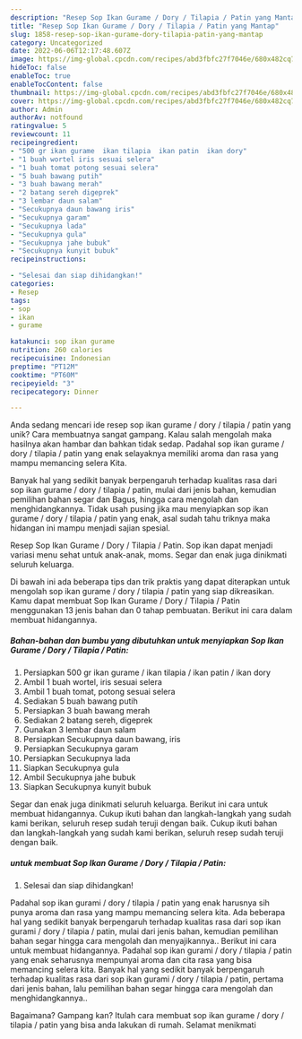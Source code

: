 ```yaml
---
description: "Resep Sop Ikan Gurame / Dory / Tilapia / Patin yang Mantap"
title: "Resep Sop Ikan Gurame / Dory / Tilapia / Patin yang Mantap"
slug: 1858-resep-sop-ikan-gurame-dory-tilapia-patin-yang-mantap
category: Uncategorized
date: 2022-06-06T12:17:48.607Z
image: https://img-global.cpcdn.com/recipes/abd3fbfc27f7046e/680x482cq70/sop-ikan-gurame-dory-tilapia-patin-foto-resep-utama.jpg
hideToc: false
enableToc: true
enableTocContent: false
thumbnail: https://img-global.cpcdn.com/recipes/abd3fbfc27f7046e/680x482cq70/sop-ikan-gurame-dory-tilapia-patin-foto-resep-utama.jpg
cover: https://img-global.cpcdn.com/recipes/abd3fbfc27f7046e/680x482cq70/sop-ikan-gurame-dory-tilapia-patin-foto-resep-utama.jpg
author: Admin
authorAv: notfound
ratingvalue: 5
reviewcount: 11
recipeingredient:
- "500 gr ikan gurame  ikan tilapia  ikan patin  ikan dory"
- "1 buah wortel iris sesuai selera"
- "1 buah tomat potong sesuai selera"
- "5 buah bawang putih"
- "3 buah bawang merah"
- "2 batang sereh digeprek"
- "3 lembar daun salam"
- "Secukupnya daun bawang iris"
- "Secukupnya garam"
- "Secukupnya lada"
- "Secukupnya gula"
- "Secukupnya jahe bubuk"
- "Secukupnya kunyit bubuk"
recipeinstructions:

- "Selesai dan siap dihidangkan!"
categories:
- Resep
tags:
- sop
- ikan
- gurame

katakunci: sop ikan gurame 
nutrition: 260 calories
recipecuisine: Indonesian
preptime: "PT12M"
cooktime: "PT60M"
recipeyield: "3"
recipecategory: Dinner

---
```





Anda sedang mencari ide resep sop ikan gurame / dory / tilapia / patin yang unik? Cara membuatnya sangat gampang. Kalau salah mengolah maka hasilnya akan hambar dan bahkan tidak sedap. Padahal sop ikan gurame / dory / tilapia / patin yang enak selayaknya memiliki aroma dan rasa yang mampu memancing selera Kita.





Banyak hal yang sedikit banyak berpengaruh terhadap kualitas rasa dari sop ikan gurame / dory / tilapia / patin, mulai dari jenis bahan, kemudian pemilihan bahan segar dan Bagus, hingga cara mengolah dan menghidangkannya. Tidak usah pusing jika mau menyiapkan sop ikan gurame / dory / tilapia / patin yang enak,      asal sudah tahu triknya maka hidangan ini mampu menjadi sajian spesial.














Resep Sop Ikan Gurame / Dory / Tilapia / Patin. Sop ikan dapat menjadi variasi menu sehat untuk anak-anak, moms. Segar dan enak juga dinikmati seluruh keluarga.






Di bawah ini ada beberapa tips dan trik praktis yang dapat diterapkan untuk mengolah sop ikan gurame / dory / tilapia / patin yang siap dikreasikan. Kamu dapat membuat Sop Ikan Gurame / Dory / Tilapia / Patin menggunakan 13 jenis bahan dan 0 tahap pembuatan. Berikut ini cara dalam membuat hidangannya.

<!--inarticleads1-->

##### Bahan-bahan dan bumbu yang dibutuhkan untuk menyiapkan Sop Ikan Gurame / Dory / Tilapia / Patin:

1. Persiapkan 500 gr ikan gurame / ikan tilapia / ikan patin / ikan dory
1. Ambil 1 buah wortel, iris sesuai selera
1. Ambil 1 buah tomat, potong sesuai selera
1. Sediakan 5 buah bawang putih
1. Persiapkan 3 buah bawang merah
1. Sediakan 2 batang sereh, digeprek
1. Gunakan 3 lembar daun salam
1. Persiapkan Secukupnya daun bawang, iris
1. Persiapkan Secukupnya garam
1. Persiapkan Secukupnya lada
1. Siapkan Secukupnya gula
1. Ambil Secukupnya jahe bubuk
1. Siapkan Secukupnya kunyit bubuk


Segar dan enak juga dinikmati seluruh keluarga. Berikut ini cara untuk membuat hidangannya. Cukup ikuti bahan dan langkah-langkah yang sudah kami berikan, seluruh resep sudah teruji dengan baik. Cukup ikuti bahan dan langkah-langkah yang sudah kami berikan, seluruh resep sudah teruji dengan baik. 

<!--inarticleads2-->

#####  untuk membuat Sop Ikan Gurame / Dory / Tilapia / Patin:


1. Selesai dan siap dihidangkan!

Padahal sop ikan gurami / dory / tilapia / patin yang enak harusnya sih punya aroma dan rasa yang mampu memancing selera kita. Ada beberapa hal yang sedikit banyak berpengaruh terhadap kualitas rasa dari sop ikan gurami / dory / tilapia / patin, mulai dari jenis bahan, kemudian pemilihan bahan segar hingga cara mengolah dan menyajikannya.. Berikut ini cara untuk membuat hidangannya. Padahal sop ikan gurami / dory / tilapia / patin yang enak seharusnya mempunyai aroma dan cita rasa yang bisa memancing selera kita. Banyak hal yang sedikit banyak berpengaruh terhadap kualitas rasa dari sop ikan gurami / dory / tilapia / patin, pertama dari jenis bahan, lalu pemilihan bahan segar hingga cara mengolah dan menghidangkannya.. 

Bagaimana? Gampang kan? Itulah cara membuat sop ikan gurame / dory / tilapia / patin yang bisa anda lakukan di rumah. Selamat menikmati
